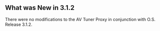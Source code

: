
## What was New in 3.1.2

There were no modifications to the AV Tuner Proxy in conjunction with O.S. Release 3.1.2.
